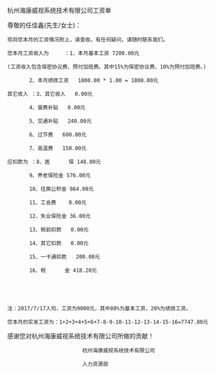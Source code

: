 杭州海康威视系统技术有限公司工资单





尊敬的任佳鑫(先生/女士)：





	现将您本月的工资情况附上，请查收。有任何疑问，请随时联系我们。

	您本月工资收入为     ：1、本月基本工资 7200.00元

	(工资收入包含保密协议费、预付加班费。其中15%为保密协议费，10%为预付加班费。)

		   2、本月绩效工资   1800.00 * 1.00 = 1800.00元

	其它收入 ：3、其它收入   0.00元

		   4、餐费补贴   0.00元

		   5、交通补贴   240.00元

		   6、过节费   600.00元

		   7、高温费   150.00元

	应扣款为 ：8、医      保 148.00元

		   9、养老保险金 576.00元

		   10、住房公积金 864.00元

		   11、工会费    0.00元

		   12、失业保险金 36.00元

		   13、税前扣款   0.00元

		   14、其它扣款   0.00元

		   15、一卡通扣款   200.00元

		   16、税      金 418.20元





	注：2017/7/17入司，工资为9000元，其中80%为基本工资，20%为绩效工资。 

	您本月的实发工资为：1+2+3+4+5+6+7-8-9-10-11-12-13-14-15-16=7747.80元





感谢您对杭州海康威视系统技术有限公司所做的贡献！





							杭州海康威视系统技术有限公司

							人力资源部
